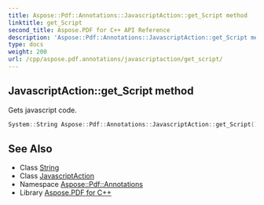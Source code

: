 ```yaml
---
title: Aspose::Pdf::Annotations::JavascriptAction::get_Script method
linktitle: get_Script
second_title: Aspose.PDF for C++ API Reference
description: 'Aspose::Pdf::Annotations::JavascriptAction::get_Script method. Gets javascript code in C++.'
type: docs
weight: 200
url: /cpp/aspose.pdf.annotations/javascriptaction/get_script/
---
```

## JavascriptAction::get_Script method


Gets javascript code.

```cpp
System::String Aspose::Pdf::Annotations::JavascriptAction::get_Script()
```

## See Also

* Class [String](../../../system/string/)
* Class [JavascriptAction](../)
* Namespace [Aspose::Pdf::Annotations](../../)
* Library [Aspose.PDF for C++](../../../)

